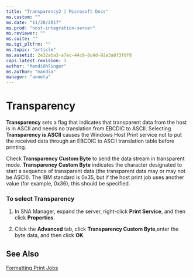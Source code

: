 ```yaml
---
title: "Transparency2 | Microsoft Docs"
ms.custom: ""
ms.date: "11/30/2017"
ms.prod: "host-integration-server"
ms.reviewer: ""
ms.suite: ""
ms.tgt_pltfrm: ""
ms.topic: "article"
ms.assetid: 2e32aba3-a7ec-44c9-8c4d-92a3a8f3f8f8
caps.latest.revision: 3
author: "MandiOhlinger"
ms.author: "mandia"
manager: "anneta"
---
```

# Transparency
**Transparency** sets a flag that indicates that transparent data from the host is in ASCII and needs no translation from EBCDIC to ASCII. Selecting **Transparency is ASCII** causes the Windows Host Print service not to put the received data through an EBCDIC to ASCII translation table before printing.  
  
 Check **Transparency Custom Byte** to send the data stream in transparent mode. **Transparency Custom Byte** indicates the character designated to start a sequence of transparent data (the transparent data may or may not be ASCII). The IBM standard is 0x35, but if the host print job uses another value (for example, 0x36), this should be specified.  
  
### To select Transparency  
  
1.  In SNA Manager, expand the server, right-click **Print Service**, and then click **Properties**.  
  
2.  Click the **Advanced** tab, click **Transparency Custom Byte**,enter the byte data, and then click **OK**.  
  
## See Also  
 [Formatting Print Jobs](../core/formatting-print-jobs1.md)